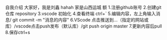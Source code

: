 自我介绍
大家好，我是刘鑫
hahah
家是山西运城
额
1.注册github账号
2.创建git仓库 repository
3.vscode 初始化
4.查看终端 ctrl+`
5.编辑内容，左上角输入消息/ git commit -m "消息的内容"
6.VScode 点击推送到...（指定的网站或库）/vscode点击push发布（默认库）/git push origin master
7.更新内容后pull
8.保存ctrl+s
